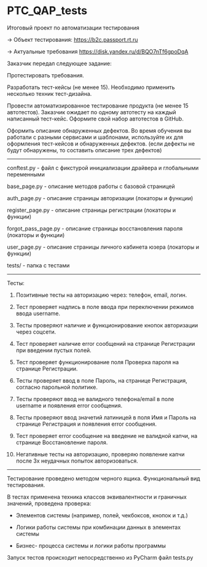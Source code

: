 # PTC_QAP_tests

Итоговый проект по автоматизации тестирования

→ Объект тестирования: https://b2c.passport.rt.ru

→ Актуальные требования https://disk.yandex.ru/d/BQO7nTf6gpoDqA

Заказчик передал следующее задание:

Протестировать требования.

Разработать тест-кейсы (не менее 15). Необходимо применить несколько техник тест-дизайна.

Провести автоматизированное тестирование продукта (не менее 15 автотестов). Заказчик ожидает по одному автотесту на каждый написанный тест-кейс. Оформите свой набор автотестов в GitHub.

Оформить описание обнаруженных дефектов. Во время обучения вы работали с разными сервисами и шаблонами, используйте их для оформления тест-кейсов и обнаруженных дефектов. (если дефекты не будут обнаружены, то составить описание трех дефектов)



___________

conftest.py - файл с фикстурой инициализации драйвера и глобальными переменными

base_page.py - описание методов работы с базовой страницей

auth_page.py - описание страницы авторизации (локаторы и функции)

register_page.py - описание страницы регистрации (локаторы и функции)

forgot_pass_page.py - описание страницы восстановления пароля (локаторы и функции)

user_page.py - описание страницы личного кабинета юзера (локаторы и функции)

tests/ - папка с тестами

_____________________________

Тесты:

1) Позитивные тесты на авторизацию через: телефон, email, логин.

2) Тест проверяет надпись в поле ввода при переключении режимов ввода username.

3) Тесты проверяют наличие и функционирование кнопок авторизации через соцсети.

4) Тест проверяет наличие error сообщений на странице Регистрации при введении пустых полей.

5) Тест проверяет функционирование поля Проверка пароля на странице Регистрации.

6) Тесты проверяет ввод в поле Пароль, на странице Регистрация, согласно парольной политике.

7) Тесты проверяют ввод не валидного телефона/email в поле username и появления error сообщения.

8) Тесты проверяют ввод значетий латиницей в поля Имя и Пароль на странице Регистрация и появления error сообщения.

9) Тест проверяет error сообщение на введение не валидной капчи, на странице Восстановление пароля.

10) Негативные тесты на авторизацию, проверяю появление капчи после 3х неудачных попыток авторизоваться.

________________________________

Тестирование проведено методом черного ящика. Функциональный вид тестирования.

В тестах применена техника классов эквивалентности и граничных значений, проведена проверка: 

* Элементов системы (например, полей, чекбоксов, кнопок и т.д.)

* Логики работы системы при комбинации данных в элементах системы

* Бизнес- процесса системы и логики работы программы

Запуск тестов происходит непосредственно из PyCharm файл tests.py